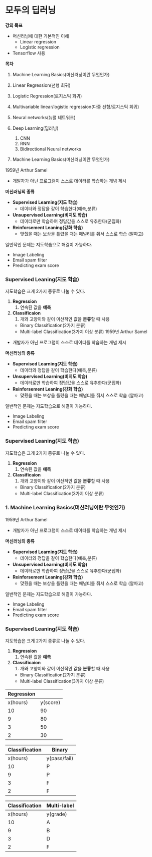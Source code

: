 # 모두의 딥러닝


**강의 목표** 

- 머신러닝에 대한 기본적인 이해
    - Linear regression
    - Logistic regression
- Tensorflow 사용

**목차** 

1. Machine Learning Basics(머신러닝이란 무엇인가)
2. Linear Regression(선형 회귀)
3. Logistic Regression(로지스틱 회귀)
4. Multivariable linear/logistic regression(다중 선형/로지스틱 회귀)
5. Neural networks(뉴럴 네트워크)
6. Deep Learning(딥러닝)
    1. CNN
    2. RNN
    3. Bidirectional Neural networks



1. Machine Learning Basics(머신러닝이란 무엇인가)

1959년 Arthur Samel

- 개발자가 아닌 프로그램이 스스로 데이터를 학습하는 개념 제시

**머신러닝의 종류**

- **Supervised Learning(지도 학습)**
    - 데이터와 정답을 같이 학습한다(예측,분류)
- **Unsupervised Learning(비지도 학습)**
    - 데이터로만 학습하여 정답값을 스스로 유추한다(군집화)
- **Reinforsement Leaning(강화 학습)**
    - 맞췄을 때는 보상을 틀렸을 때는 패널티를 줘서 스스로 학습 (알파고)

일반적인 문제는 지도학습으로 해결이 가능하다.

- Image Labeling
- Email spam filter
- Predicting exam score

### Supervised Leaning(지도 학습)

지도학습은 크게 2가지 종류로 나눌 수 있다.

1. **Regression**
    1. 연속된 값을 **예측**
2. **Classificaion**
    1. 개와 고양이와 같이 이산적인 값을 **분류**할 때 사용
    - Binary Classification(2가지 분류)
    - Multi-label Classification(3가지 이상 분류)
1959년 Arthur Samel

- 개발자가 아닌 프로그램이 스스로 데이터를 학습하는 개념 제시

**머신러닝의 종류**

- **Supervised Learning(지도 학습)**
    - 데이터와 정답을 같이 학습한다(예측,분류)
- **Unsupervised Learning(비지도 학습)**
    - 데이터로만 학습하여 정답값을 스스로 유추한다(군집화)
- **Reinforsement Leaning(강화 학습)**
    - 맞췄을 때는 보상을 틀렸을 때는 패널티를 줘서 스스로 학습 (알파고)

일반적인 문제는 지도학습으로 해결이 가능하다.

- Image Labeling
- Email spam filter
- Predicting exam score

### Supervised Leaning(지도 학습)

지도학습은 크게 2가지 종류로 나눌 수 있다.

1. **Regression**
    1. 연속된 값을 **예측**
2. **Classificaion**
    1. 개와 고양이와 같이 이산적인 값을 **분류**할 때 사용
    - Binary Classification(2가지 분류)
    - Multi-label Classification(3가지 이상 분류)


### 1. Machine Learning Basics(머신러닝이란 무엇인가)

1959년 Arthur Samel

- 개발자가 아닌 프로그램이 스스로 데이터를 학습하는 개념 제시

**머신러닝의 종류**

- **Supervised Learning(지도 학습)**
    - 데이터와 정답을 같이 학습한다(예측,분류)
- **Unsupervised Learning(비지도 학습)**
    - 데이터로만 학습하여 정답값을 스스로 유추한다(군집화)
- **Reinforsement Leaning(강화 학습)**
    - 맞췄을 때는 보상을 틀렸을 때는 패널티를 줘서 스스로 학습 (알파고)

일반적인 문제는 지도학습으로 해결이 가능하다.

- Image Labeling
- Email spam filter
- Predicting exam score

### Supervised Leaning(지도 학습)

지도학습은 크게 2가지 종류로 나눌 수 있다.

1. **Regression**
    1. 연속된 값을 **예측**
2. **Classificaion**
    1. 개와 고양이와 같이 이산적인 값을 **분류**할 때 사용
    - Binary Classification(2가지 분류)
    - Multi-label Classification(3가지 이상 분류)

| Regression |  |
| --- | --- |
| x(hours) | y(score) |
| 10 | 90 |
| 9 | 80 |
| 3 | 50 |
| 2 | 30 |

| Classification | Binary |
| --- | --- |
| x(hours) | y(pass/fail) |
| 10 | P |
| 9 | P |
| 3 | F |
| 2 | F |

| Classification | Multi-label |
| --- | --- |
| x(hours) | y(grade) |
| 10 | A |
| 9 | B |
| 3 | D |
| 2 | F |